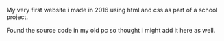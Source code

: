 My very first website i made in 2016 using html and css as part of a school project.

Found the source code in my old pc so thought i might add it here as well.
